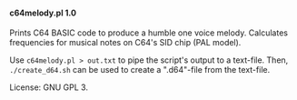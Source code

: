 #### c64melody.pl 1.0

Prints C64 BASIC code to produce a humble one voice melody.
Calculates frequencies for musical notes on C64's SID chip (PAL model).

Use `c64melody.pl > out.txt` to pipe the script's output to a text-file.
Then, `./create_d64.sh` can be used to create a ".d64"-file from the text-file.

License: GNU GPL 3.
